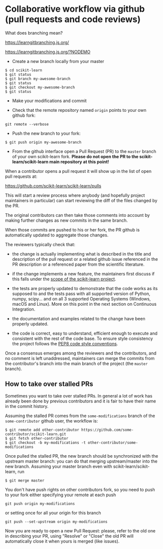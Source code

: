 # Collaborative workflow via github (pull requests and code reviews)

What does branching mean?

https://learngitbranching.js.org/

https://learngitbranching.js.org/?NODEMO

- Create a new branch locally from your master
```
$ cd scikit-learn
$ git status
$ git branch my-awesome-branch
$ git status
$ git checkout my-awesome-branch
$ git status
```
- Make your modifications and commit

- Check that the remote repository named `origin` points to your
  own github fork:
```
git remote --verbose
```

- Push the new branch to your fork:
```
$ git push origin my-awesome-branch
```
- From the github interface open a Pull Request (PR) to the `master`
  branch of your own scikit-learn fork. **Please do not open the PR to the
  scikit-learn/scikit-learn main repository at this point!**

When a contributor opens a pull request it will show up in the list of
open pull requests at:

https://github.com/scikit-learn/scikit-learn/pulls

This will start a review process where anybody (and hopefully project
maintainers in particular) can start reviewing the diff of the files
changed by the PR.

The original contributors can then take those comments into account
by making further changes as new commits in the same branch.

When those commits are pushed to his or her fork, the PR github is
automatically updated to aggregate those changes.

The reviewers typically check that:

- the change is actually implementing what is described in the title and
  description of the pull request or a related github issue referenced
  in the PR description or a referenced paper from the scientific
  literature.
  
- if the change implements a new feature, the maintainers first discuss if
  this falls under the [scope of the scikit-learn project](
  https://scikit-learn.org/stable/faq.html#what-are-the-inclusion-criteria-for-new-algorithms).

- the tests are properly updated to demonstrate that the code works as its
  supposed to and the tests pass with all supported version of
  Python, numpy, scipy... and on all 3 supported Operating Systems
  (Windows, macOS and Linux). More on this point in the next section on
  Continuous Integration.

- the documentation and examples related to the change have been properly
  updated.

- the code is correct, easy to understand, efficient enough to execute
  and consistent with the rest of the code base. To ensure style consistency
  the project follows the [PEP8 code style conventions](
  https://www.python.org/dev/peps/pep-0008/).

Once a consensus emerges among the reviewers and the contributors, and
no comment is left unaddressed, maintainers can merge the commits from
the contributor's branch into the main branch of the project
(the `master` branch).

## How to take over stalled PRs

Sometimes you want to take over stalled PRs.
In general a lot of work has already been done by previous contributors and it is fair to have their name in the commit history.

Assuming the stalled PR comes from the `some-modifications` branch of the `some-contributor` github user, the workflow is:
```
$ git remote add other-contributor https://github.com/some-contributor/scikit-learn.git
$ git fetch other-contributor
$ git checkout -b my-modifications -t other-contributor/some-modifications
```
Once pulled the stalled PR, the new branch should be synchronized with the upstream master branch: you can do that merging upstream/master into the new branch.
Assuming your master branch even with scikit-learn/scikit-learn, run
```
$ git merge master
```
You don't have push rights on other contributors fork, so you need to push to your fork either specifying your remote at each push
```
git push origin my-modifications
```
or setting once for all your origin for this branch
```
git push --set-upstream origin my-modifications
```

Now you are ready to open a new Pull Request: please, refer to the old one in describing your PR, using "Resolve" or "Close" the old PR will automatically
close it when yours is merged (like issues).
